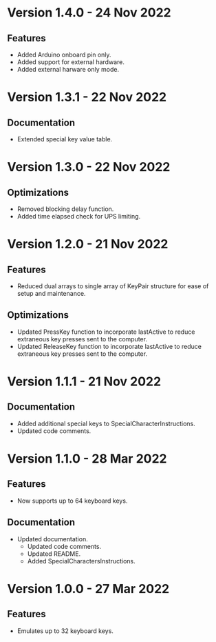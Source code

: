 # Version 1.4.0 - 24 Nov 2022
## Features
- Added Arduino onboard pin only.
- Added support for external hardware.
- Added external harware only mode.

# Version 1.3.1 - 22 Nov 2022
## Documentation
- Extended special key value table.

# Version 1.3.0 - 22 Nov 2022
## Optimizations
- Removed blocking delay function.
- Added time elapsed check for UPS limiting.

# Version 1.2.0 - 21 Nov 2022
## Features
- Reduced dual arrays to single array of KeyPair structure for ease of setup and maintenance.

## Optimizations
- Updated PressKey function to incorporate lastActive to reduce extraneous key presses sent to the computer.
- Updated ReleaseKey function to incorporate lastActive to reduce extraneous key presses sent to the computer.

# Version 1.1.1 - 21 Nov 2022
## Documentation
- Added additional special keys to SpecialCharacterInstructions.
- Updated code comments.

# Version 1.1.0 - 28 Mar 2022
## Features
- Now supports up to 64 keyboard keys.

## Documentation
- Updated documentation.
  - Updated code comments.
  - Updated README.
  - Added SpecialCharactersInstructions.

# Version 1.0.0 - 27 Mar 2022
## Features
- Emulates up to 32 keyboard keys.